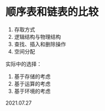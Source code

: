 # 顺序表和链表的比较

1. 存取方式
2. 逻辑结构与物理结构
3. 查找、插入和删除操作
4. 空间分配

实际中的选择：

1. 基于存储的考虑
2. 基于运算的考虑
3. 基于环境的考虑

2021.07.27